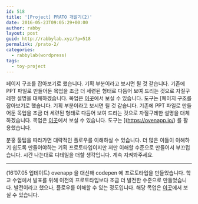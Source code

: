 ```yaml
---
id: 518
title: '[Project] PRATO 개발기(2)'
date: 2016-05-23T09:05:29+00:00
author: rabby
layout: post
guid: http://rabbylab.xyz/?p=518
permalink: /prato-2/
categories:
  - rabbylab(wordpress)
tags:
  - toy-project
---
```

페이지 구조를 잡아보기로 했습니다. 기획 부분이라고 보시면 될 것 같습니다. 기존에 PPT 파일로 만들어둔 목업을 조금 더 세련된 형태로 다듬어 보여 드리는 것으로 자질구레한 설명을 대체하겠습니다. 목업은 [이곳](https://goo.gl/OMW0rb)에서 보실 수 있습니다. 도구는 [페이지 구조를 잡아보기로 했습니다. 기획 부분이라고 보시면 될 것 같습니다. 기존에 PPT 파일로 만들어둔 목업을 조금 더 세련된 형태로 다듬어 보여 드리는 것으로 자질구레한 설명을 대체하겠습니다. 목업은 [이곳](https://goo.gl/OMW0rb)에서 보실 수 있습니다. 도구는 ](https://ovenapp.io/) 를 활용했습니다.

분홍 툴팁을 따라가면 대략적인 플로우를 이해하실 수 있습니다. 더 많은 이들이 이해하기 쉽도록 만들어야하는 기획 프로토타입이지만 저만 이해할 수준으로 만들어서 부끄럽습니다. 시간 나는대로 디테일을 더할 생각입니다. 계속 지켜봐주세요.

* * *

(16&#8217;07.05 업데이트) ovenapp 을 대신해 codepen 에 프로토타입을 만들었습니다. 학교 수업에서 발표를 위해 이전의 프로토타입보다 조금 더 발전한 수준으로 만들었습니다. 발전이라고 했으나, 플로우를 이해할 수 있는 정도입니다. 해당 목업은 [이곳](http://codepen.io/rabbylab/full/jrWKPR/)에서 보실 수 있습니다.